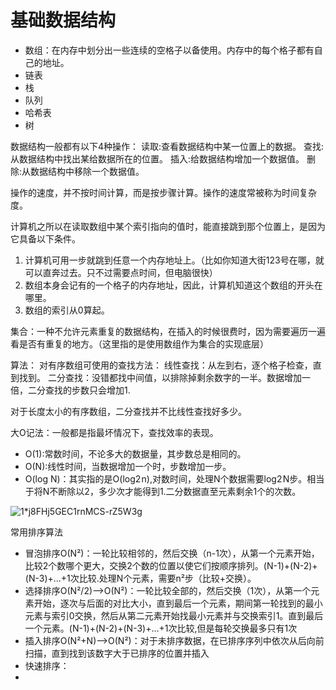 # 基础数据结构





- 数组：在内存中划分出一些连续的空格子以备使用。内存中的每个格子都有自己的地址。
- 链表
- 栈
- 队列
- 哈希表
- 树

数据结构一般都有以下4种操作：
读取:查看数据结构中某一位置上的数据。
查找:从数据结构中找出某给数据所在的位置。
插入:给数据结构增加一个数据值。
删除:从数据结构中移除一个数据值。

操作的速度，并不按时间计算，而是按步骤计算。操作的速度常被称为时间复杂度。




计算机之所以在读取数组中某个索引指向的值时，能直接跳到那个位置上，是因为它具备以下条件。
1. 计算机可用一步就跳到任意一个内存地址上。（比如你知道大街123号在哪，就可以直奔过去。只不过需要点时间，但电脑很快）
2. 数组本身会记有的一个格子的内存地址，因此，计算机知道这个数组的开头在哪里。
3. 数组的索引从0算起。


集合：一种不允许元素重复的数据结构，在插入的时候很费时，因为需要遍历一遍看是否有重复的地方。（这里指的是使用数组作为集合的实现底层）



算法：
对有序数组可使用的查找方法：
线性查找：从左到右，逐个格子检查，直到找到。
二分查找：没错都找中间值，以排除掉剩余数字的一半。数据增加一倍，二分查找的步数只会增加1.

对于长度太小的有序数组，二分查找并不比线性查找好多少。

大O记法：一般都是指最坏情况下，查找效率的表现。

- O(1):常数时间，不论多大的数据量，其步数总是相同的。
- O(N):线性时间，当数据增加一个时，步数增加一步。
- O(log N)：其实指的是O(log2 n),对数时间，处理N个数据需要log2 N步。相当于将N不断除以2，多少次才能得到1.二分数据直至元素剩余1个的次数。


![1*j8FHj5GEC1rnMCS-rZ5W3g](https://user-images.githubusercontent.com/9456917/133919779-df182e71-e79f-4484-9424-195bb52f412b.png)

常用排序算法
- 冒泡排序O(N²)：一轮比较相邻的，然后交换（n-1次），从第一个元素开始，比较2个数哪个更大，交换2个数的位置以使它们按顺序排列。(N-1)+(N-2)+(N-3)+...+1次比较.处理N个元素，需要n²步（比较+交换）。
- 选择排序O(N²/2)-->O(N²)：一轮比较全部的，然后交换（1次），从第一个元素开始，逐次与后面的对比大小，直到最后一个元素，期间第一轮找到的最小元素与索引0交换，然后从第二元素开始找最小元素并与交换索引1。直到最后一个元素。(N-1)+(N-2)+(N-3)+...+1次比较,但是每轮交换最多只有1次
- 插入排序O(N²+N)-->O(N²)：对于未排序数据，在已排序序列中依次从后向前扫描，直到找到该数字大于已排序的位置并插入
- 快速排序：
- 
